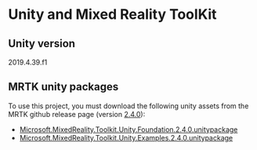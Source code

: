 # Unity and Mixed Reality ToolKit 

## Unity version

2019.4.39.f1


## MRTK unity packages

To use this project, you must download the following unity assets from the MRTK github release page (version [2.4.0](https://github.com/microsoft/MixedRealityToolkit-Unity/releases/tag/v2.4.0)):

* [Microsoft.MixedReality.Toolkit.Unity.Foundation.2.4.0.unitypackage](https://github.com/microsoft/MixedRealityToolkit-Unity/releases/download/v2.4.0/Microsoft.MixedReality.Toolkit.Unity.Foundation.2.4.0.unitypackage)
* [Microsoft.MixedReality.Toolkit.Unity.Examples.2.4.0.unitypackage](https://github.com/microsoft/MixedRealityToolkit-Unity/releases/download/v2.4.0/Microsoft.MixedReality.Toolkit.Unity.Examples.2.4.0.unitypackage)

